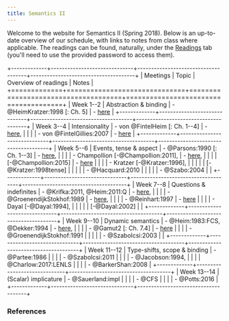 ```yaml
---
title: Semantics II
---
```


Welcome to the website for Semantics II (Spring 2018). Below is an
up-to-date overview of our schedule, with links to notes from class where
applicable. The readings can be found, naturally, under the
[Readings](/readings.html) tab (you'll need to use the provided password to
access them).

<div class="pa3">
<div class="overflow-auto">

+-------------+------------------------------+-------------------------------------+--------------------------------------+
| Meetings    | Topic                        | Overview of readings                | Notes                                |
+=============+==============================+=====================================+======================================+
| Week 1--2   | Abstraction & binding        | - @HeimKratzer:1998 [: Ch. 5]       | - [here](/files/notes/01-22-18.pdf)  |
+-------------+------------------------------+-------------------------------------+--------------------------------------+
| Week 3--4   | Intensionality               | - von @FintelHeim [: Ch. 1--4]      | - [here](/files/notes/01-29-18.pdf), |
|             |                              | - von @FintelGillies:2007           | - [here](/files/notes/02-05-18.pdf)  |
+-------------+------------------------------+-------------------------------------+--------------------------------------+
| Week 5--6   | Events, tense & aspect       | - @Parsons:1990 [: Ch. 1--3]        | - [here](/files/notes/02-12-18.pdf), |
|             |                              | - Champollion [-@Champollion:2011], | - [here](/files/notes/02-19-18.pdf), |
|             |                              | [-@Champollion:2015]                | - [here](/files/notes/02-26-18.pdf)  |
|             |                              | - Kratzer [-@Kratzer:1996],         |                                      |
|             |                              | [-@Kratzer:1998tense]               |                                      |
|             |                              | - @Hacquard:2010                    |                                      |
|             |                              | - @Szabo:2004                       |                                      |
+-------------+------------------------------+-------------------------------------+--------------------------------------+
| Week 7--8   | Questions & indefinites      | - @Krifka:2011, @Heim:2011:Q        | - [here](/files/notes/03-01-18.pdf), |
|             |                              | - @GroenendijkStokhof:1989          | - [here](/files/notes/03-08-18.pdf), |
|             |                              | - @Reinhart:1997                    | - [here](/files/notes/03-26-18.pdf)  |
|             |                              | - Dayal [-@Dayal:1994],             |                                      |
|             |                              | [-@Dayal:2002]                      |                                      |
+-------------+------------------------------+-------------------------------------+--------------------------------------+
| Week 9--10  | Dynamic semantics            | - @Heim:1983:FCS, @Dekker:1994      | - [here](/files/notes/04-02-18.pdf), |
|             |                              | - @Gamut2 [: Ch. 7.4]               | - [here](/files/notes/04-09-18.pdf)  |
|             |                              | - @GroenendijkStokhof:1991          |                                      |
|             |                              | - @Szabolcsi:2003                   |                                      |
+-------------+------------------------------+-------------------------------------+--------------------------------------+
| Week 11--12 | Type-shifts, scope & binding | - @Partee:1986                      |
|             |                              | - @Szabolcsi:2011                   |
|             |                              | - @Jacobson:1994,                   |
|             |                              | @Charlow:2017:LENLS                 |
|             |                              | - @BarkerShan:2008                  |
+-------------+------------------------------+-------------------------------------+
| Week 13--14 | (Scalar) implicature         | - @Sauerland:impl                   |
|             |                              | - @CFS                              |
|             |                              | - @Potts:2016                       |
+-------------+------------------------------+-------------------------------------+

</div>
</div>

### References
